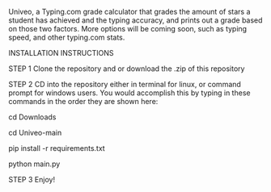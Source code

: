 Univeo, a Typing.com grade calculator that grades the amount of stars a student has achieved and the typing accuracy, and prints out a grade based on those two factors. More options will be coming soon, such as typing speed, and other typing.com stats. 

INSTALLATION INSTRUCTIONS

STEP 1
Clone the repository and or download the .zip of this repository

STEP 2
CD into the repository either in terminal for linux, or command prompt for windows users. 
You would accomplish this by typing in these commands in the order they are shown here:

cd Downloads

cd Univeo-main

pip install -r requirements.txt

python main.py

STEP 3
Enjoy!
